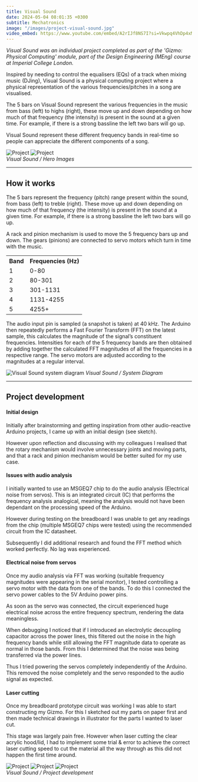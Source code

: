 ```yaml
---
title: Visual Sound
date: 2024-05-04 08:01:35 +0300
subtitle: Mechatronics
image: "/images/project-visual-sound.jpg"
video_embed: https://www.youtube.com/embed/A2rIJf8NS7I?si=Vkwpq4VhDp4xMswH
---
```


<em>Visual Sound was an individual project completed as part of the 'Gizmo: Physical Computing' module, part of the Design Engineering (MEng) course at Imperial College London.</em>

Inspired by needing to control the equalisers (EQs) of a track when mixing music (DJing), Visual Sound is a physical computing project where a physical representation of the various frequencies/pitches in a song are visualised.

The 5 bars on Visual Sound represent the various frequencies in the music from bass (left) to highs (right), these move up and down depending on how much of that frequency (the intensity) is present in the sound at a given time. For example, if there is a strong bassline the left two bars will go up.

Visual Sound represent these different frequency bands in real-time so people can appreciate the different components of a song.

<div class="gallery-box">
  <div class="gallery gallery-columns-2">
    <img src="/images/visual-sound-01.jpg" loading="lazy" alt="Project">
    <img src="/images/visual-sound-02.jpg" loading="lazy" alt="Project">
  </div>
  <em>Visual Sound / Hero Images</em>
</div>

---

## How it works

The 5 bars represent the frequency (pitch) range present within the sound, from bass (left) to treble (right). These move up and down depending on how much of that frequency (the intensity) is present in the sound at a given
time. For example, if there is a strong bassline the left two bars will go up.

A rack and pinion mechanism is used to move the 5 frequency bars up and down. The gears (pinions) are connected to servo motors which turn in time with the music.

<div class="table-container">
  <table>
    <tr><th>Band</th><th>Frequencies (Hz)</th></tr>
    <tr><td>1</td><td>0-80</td></tr>
    <tr><td>2</td><td>80-301</td></tr>
    <tr><td>3</td><td>301-1131</td></tr>
    <tr><td>4</td><td>1131-4255</td></tr>
    <tr><td>5</td><td>4255+</td></tr>
  </table>
</div>

The audio input pin is sampled (a snapshot is taken) at 40 kHz. The Arduino then repeatedly performs a Fast Fourier Transform (FFT) on the latest sample, this calculates the magnitude of the signal’s constituent frequencies. Intensities for each of the 5 frequency bands are then obtained by adding together the calculated FFT magnitudes of all the frequencies in a respective range. The servo motors are adjusted according to the magnitudes at a regular interval.

![Visual Sound system diagram](/images/visual-sound-system.png)
_Visual Sound / System Diagram_

---

## Project development

#### Initial design

Initially after brainstorming and getting inspiration from other audio-reactive Arduino projects, I came up with an initial design (see sketch).

However upon reflection and discussing with my colleagues I realised that the rotary mechanism would involve unnecessary joints and moving parts, and that a rack and pinion mechanism would be better suited for my use case.

#### Issues with audio analysis

I initially wanted to use an MSGEQ7 chip to do the audio analysis (Electrical noise from servos). This is an integrated circuit (IC) that performs the frequency analysis analogical, meaning the analysis would not have been dependant on the processing speed of the Arduino.

However during testing on the breadboard I was unable to get any readings from the chip (multiple MSGEQ7 chips were tested) using the recommended circuit from the IC datasheet.

Subsequently I did additional research and found the FFT method which worked perfectly. No lag was experienced.

#### Electrical noise from servos

Once my audio analysis via FFT was working (suitable frequency magnitudes were appearing in the serial monitor), I tested controlling a servo motor with the data from one of the bands. To do this I connected the servo power cables to the 5V Arduino power pins.

As soon as the servo was connected, the circuit experienced huge electrical noise across the entire frequency spectrum, rendering the data meaningless.

When debugging I noticed that if I introduced an electrolytic decoupling capacitor across the power lines, this filtered out the noise in the high frequency bands while still allowing the FFT magnitude data to operate as normal in those bands. From this I determined that the noise was being transferred via the power lines.

Thus I tried powering the servos completely independently of the Arduino. This removed the noise completely and the servo responded to the audio signal as expected.

#### Laser cutting

Once my breadboard prototype circuit was working I was able to start constructing my Gizmo. For this I sketched out my parts on paper first and then made technical drawings in illustrator for the parts I wanted to laser cut.

This stage was largely pain free. However when laser cutting the clear acrylic hood/lid, I had to implement some trial & error to achieve the correct laser cutting speed to cut the material all the way through as this did not happen the first time around.

<div class="gallery-box">
  <div class="gallery gallery-columns-2">
    <img src="/images/visual-sound-03.png" loading="lazy" alt="Project">
    <img src="/images/visual-sound-04.png" loading="lazy" alt="Project">
    <img src="/images/visual-sound-05.png" loading="lazy" alt="Project">
  </div>
  <em>Visual Sound / Project development</em>
</div>
